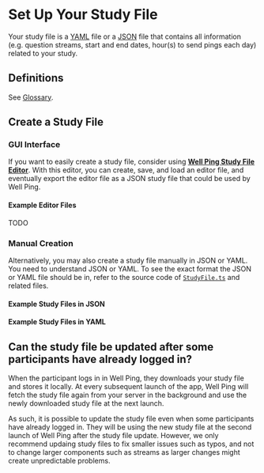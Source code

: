 # Set Up Your Study File

Your study file is a [YAML](https://yaml.org/) file or a [JSON](https://www.w3schools.com/whatis/whatis_json.asp) file that contains all information (e.g. question streams, start and end dates, hour(s) to send pings each day) related to your study.

## Definitions

See [Glossary](./glossary.md).

## Create a Study File

### GUI Interface

If you want to easily create a study file, consider using **[Well Ping Study File Editor](https://wellping.github.io/study-file-editor/)**. With this editor, you can create, save, and load an editor file, and eventually export the editor file as a JSON study file that could be used by Well Ping.

#### Example Editor Files

TODO

### Manual Creation

Alternatively, you may also create a study file manually in JSON or YAML. You need to understand JSON or YAML. To see the exact format the JSON or YAML file should be in, refer to the source code of [`StudyFile.ts`](https://github.com/wellping/study-schemas/blob/main/src/schemas/StudyFile.ts) and related files.

#### Example Study Files in JSON

#### Example Study Files in YAML

## Can the study file be updated after some participants have already logged in?

When the participant logs in in Well Ping, they downloads your study file and stores it locally. At every subsequent launch of the app, Well Ping will fetch the study file again from your server in the background and use the newly downloaded study file at the next launch.

As such, it is possible to update the study file even when some participants have already logged in. They will be using the new study file at the second launch of Well Ping after the study file update. However, we only recommend updaing study files to fix smaller issues such as typos, and not to change larger components such as streams as larger changes might create unpredictable problems.
